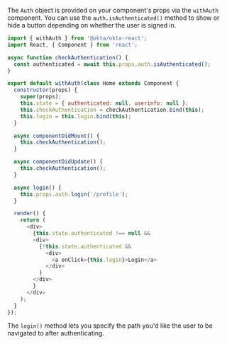 The `Auth` object is provided on your component's props via the `withAuth` component. You can use the `auth.isAuthenticated()` method to show or hide a button depending on whether the user is signed in.

```javascript
import { withAuth } from '@okta/okta-react';
import React, { Component } from 'react';

async function checkAuthentication() {
  const authenticated = await this.props.auth.isAuthenticated();
}

export default withAuth(class Home extends Component {
  constructor(props) {
    super(props);
    this.state = { authenticated: null, userinfo: null };
    this.checkAuthentication = checkAuthentication.bind(this);
    this.login = this.login.bind(this);
  }

  async componentDidMount() {
    this.checkAuthentication();
  }

  async componentDidUpdate() {
    this.checkAuthentication();
  }

  async login() {
    this.props.auth.login('/profile');
  }

  render() {
    return (
      <div>
        {this.state.authenticated !== null &&
        <div>
          {!this.state.authenticated &&
            <div>
              <a onClick={this.login}>Login</a>
            </div>
          }
        </div>
        }
      </div>
    );
  }
});
```

The `login()` method lets you specify the path you'd like the user to be navigated to after authenticating.